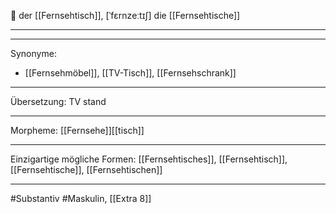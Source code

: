 🔵 der [[Fernsehtisch]], [ˈfɛrnzeːtɪʃ]
die [[Fernsehtische]]


---


---
Synonyme:
- [[Fernsehmöbel]], [[TV-Tisch]], [[Fernsehschrank]]

---
Übersetzung: TV stand

---
Morpheme:
[[Fernsehe]][[tisch]]

---
Einzigartige mögliche Formen: [[Fernsehtisches]], [[Fernsehtisch]], [[Fernsehtische]], [[Fernsehtischen]]

---
#Substantiv #Maskulin, [[Extra 8]]